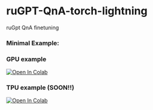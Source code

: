 # ruGPT-QnA-torch-lightning
ruGpt QnA finetuning
### Minimal Example:

### GPU example
[![Open In Colab](https://colab.research.google.com/assets/colab-badge.svg)](https://colab.research.google.com/drive/19yutaiHE38qnEfGu7aGkprXq13CmwWZ_?usp=sharing)

### TPU example (SOON!!)
[![Open In Colab](https://colab.research.google.com/assets/colab-badge.svg)](https://colab.research.google.com/drive/19yutaiHE38qnEfGu7aGkprXq13CmwWZ_?usp=sharing)

